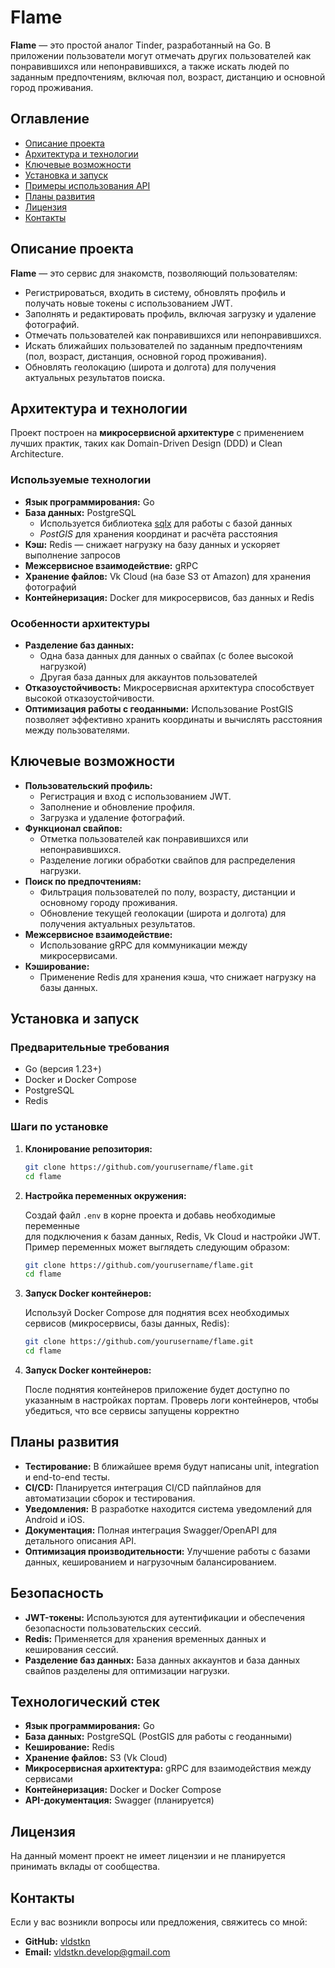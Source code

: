 # Flame

**Flame** — это простой аналог Tinder, разработанный на Go. 
В приложении пользователи могут отмечать других пользователей как понравившихся или 
непонравившихся, а также искать людей по заданным предпочтениям, 
включая пол, возраст, дистанцию и основной город проживания.

## Оглавление

- [Описание проекта](#описание-проекта)
- [Архитектура и технологии](#архитектура-и-технологии)
- [Ключевые возможности](#ключевые-возможности)
- [Установка и запуск](#установка-и-запуск)
- [Примеры использования API](#примеры-использования-api)
- [Планы развития](#планы-развития)
- [Лицензия](#лицензия)
- [Контакты](#контакты)

## Описание проекта

**Flame** — это сервис для знакомств, позволяющий пользователям:

- Регистрироваться, входить в систему, обновлять профиль и получать новые токены с использованием JWT.
- Заполнять и редактировать профиль, включая загрузку и удаление фотографий.
- Отмечать пользователей как понравившихся или непонравившихся.
- Искать ближайших пользователей по заданным предпочтениям (пол, возраст, дистанция, основной город проживания).
- Обновлять геолокацию (широта и долгота) для получения актуальных результатов поиска.

## Архитектура и технологии

Проект построен на **микросервисной архитектуре** с применением лучших практик, таких как Domain-Driven Design (DDD) и Clean Architecture.

### Используемые технологии

- **Язык программирования:** Go
- **База данных:** PostgreSQL
    - Используется библиотека [sqlx](https://github.com/jmoiron/sqlx) для работы с базой данных
    - *PostGIS* для хранения координат и расчёта расстояния
- **Кэш:** Redis — снижает нагрузку на базу данных и ускоряет выполнение запросов
- **Межсервисное взаимодействие:** gRPC
- **Хранение файлов:** Vk Cloud (на базе S3 от Amazon) для хранения фотографий
- **Контейнеризация:** Docker для микросервисов, баз данных и Redis

### Особенности архитектуры

- **Разделение баз данных:**
    - Одна база данных для данных о свайпах (с более высокой нагрузкой)
    - Другая база данных для аккаунтов пользователей
- **Отказоустойчивость:** Микросервисная архитектура способствует высокой отказоустойчивости.
- **Оптимизация работы с геоданными:** Использование PostGIS позволяет эффективно хранить координаты и вычислять расстояния между пользователями.

## Ключевые возможности

- **Пользовательский профиль:**
    - Регистрация и вход с использованием JWT.
    - Заполнение и обновление профиля.
    - Загрузка и удаление фотографий.
- **Функционал свайпов:**
    - Отметка пользователей как понравившихся или непонравившихся.
    - Разделение логики обработки свайпов для распределения нагрузки.
- **Поиск по предпочтениям:**
    - Фильтрация пользователей по полу, возрасту, дистанции и основному городу проживания.
    - Обновление текущей геолокации (широта и долгота) для получения актуальных результатов.
- **Межсервисное взаимодействие:**
    - Использование gRPC для коммуникации между микросервисами.
- **Кэширование:**
    - Применение Redis для хранения кэша, что снижает нагрузку на базы данных.

## Установка и запуск

### Предварительные требования

- Go (версия 1.23+)
- Docker и Docker Compose
- PostgreSQL
- Redis

### Шаги по установке

1. **Клонирование репозитория:**

   ```bash
   git clone https://github.com/yourusername/flame.git
   cd flame
   ```
2. **Настройка переменных окружения:**

   Создай файл `.env` в корне проекта и добавь необходимые переменные  
   для подключения к базам данных, Redis, Vk Cloud и настройки JWT.  
   Пример переменных может выглядеть следующим образом: 
   ```bash
   git clone https://github.com/yourusername/flame.git
   cd flame
   ```
3. **Запуск Docker контейнеров:**

   Используй Docker Compose для поднятия всех необходимых сервисов (микросервисы, базы данных, Redis):
   ```bash
   git clone https://github.com/yourusername/flame.git
   cd flame
   ```
4. **Запуск Docker контейнеров:**

   После поднятия контейнеров приложение будет доступно по указанным в настройках портам. Проверь логи контейнеров, чтобы убедиться, что все сервисы запущены корректно

## Планы развития

- **Тестирование:** В ближайшее время будут написаны unit, integration и end-to-end тесты.
- **CI/CD:** Планируется интеграция CI/CD пайплайнов для автоматизации сборок и тестирования.
- **Уведомления:** В разработке находится система уведомлений для Android и iOS.
- **Документация:** Полная интеграция Swagger/OpenAPI для детального описания API.
- **Оптимизация производительности:** Улучшение работы с базами данных, кешированием и нагрузочным балансированием.

## Безопасность

- **JWT-токены:** Используются для аутентификации и обеспечения безопасности пользовательских сессий.
- **Redis:** Применяется для хранения временных данных и кеширования сессий.
- **Разделение баз данных:** База данных аккаунтов и база данных свайпов разделены для оптимизации нагрузки.

## Технологический стек

- **Язык программирования:** Go
- **База данных:** PostgreSQL (PostGIS для работы с геоданными)
- **Кеширование:** Redis
- **Хранение файлов:** S3 (Vk Cloud)
- **Микросервисная архитектура:** gRPC для взаимодействия между сервисами
- **Контейнеризация:** Docker и Docker Compose
- **API-документация:** Swagger (планируется)

## Лицензия

На данный момент проект не имеет лицензии и не планируется принимать вклады от сообщества.

## Контакты

Если у вас возникли вопросы или предложения, свяжитесь со мной:

- **GitHub:** [vldstkn](https://github.com/vldstkn)
- **Email:** vldstkn.develop@gmail.com
